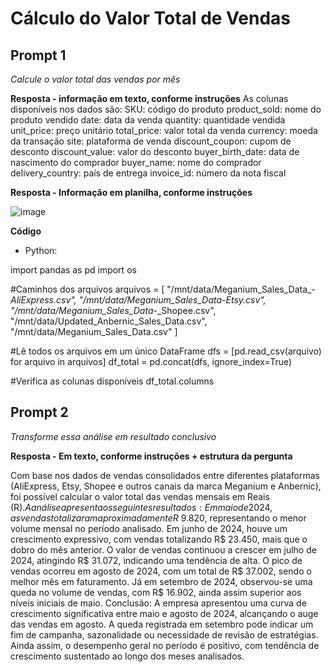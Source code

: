 # Cálculo do Valor Total de Vendas

## Prompt 1
*Calcule o valor total das vendas por mês*

**Resposta - informação em texto, conforme instruções**
As colunas disponíveis nos dados são:
SKU: código do produto
product_sold: nome do produto vendido
date: data da venda
quantity: quantidade vendida
unit_price: preço unitário
total_price: valor total da venda
currency: moeda da transação
site: plataforma de venda
discount_coupon: cupom de desconto
discount_value: valor do desconto
buyer_birth_date: data de nascimento do comprador
buyer_name: nome do comprador
delivery_country: país de entrega
invoice_id: número da nota fiscal

**Resposta - Informação em planilha, conforme instruções**

![image](https://github.com/user-attachments/assets/1ebab5e4-67d9-44d7-b288-e5fd73250172)

**Código**
- Python:

import pandas as pd
import os

#Caminhos dos arquivos
arquivos = [
    "/mnt/data/Meganium_Sales_Data_-_AliExpress.csv",
    "/mnt/data/Meganium_Sales_Data_-_Etsy.csv",
    "/mnt/data/Meganium_Sales_Data_-_Shopee.csv",
    "/mnt/data/Updated_Anbernic_Sales_Data.csv",
    "/mnt/data/Meganium_Sales_Data.csv"
]

#Lê todos os arquivos em um único DataFrame
dfs = [pd.read_csv(arquivo) for arquivo in arquivos]
df_total = pd.concat(dfs, ignore_index=True)

#Verifica as colunas disponíveis
df_total.columns

## Prompt 2
*Transforme essa análise em resultado conclusivo*

**Resposta - Em texto, conforme instruções + estrutura da pergunta**

Com base nos dados de vendas consolidados entre diferentes plataformas (AliExpress, Etsy, Shopee e outros canais da marca Meganium e Anbernic), foi possível calcular o valor total das vendas mensais em Reais (R$). A análise apresenta os seguintes resultados:
Em maio de 2024, as vendas totalizaram aproximadamente R$ 9.820, representando o menor volume mensal no período analisado.
Em junho de 2024, houve um crescimento expressivo, com vendas totalizando R$ 23.450, mais que o dobro do mês anterior.
O valor de vendas continuou a crescer em julho de 2024, atingindo R$ 31.072, indicando uma tendência de alta.
O pico de vendas ocorreu em agosto de 2024, com um total de R$ 37.002, sendo o melhor mês em faturamento.
Já em setembro de 2024, observou-se uma queda no volume de vendas, com R$ 16.902, ainda assim superior aos níveis iniciais de maio.
Conclusão:
A empresa apresentou uma curva de crescimento significativa entre maio e agosto de 2024, alcançando o auge das vendas em agosto. A queda registrada em setembro pode indicar um fim de campanha, sazonalidade ou necessidade de revisão de estratégias. Ainda assim, o desempenho geral no período é positivo, com tendência de crescimento sustentado ao longo dos meses analisados.
